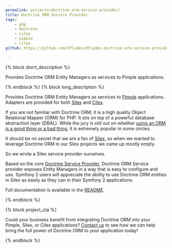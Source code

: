 ```yaml
---
permalink: projects/doctrine-orm-service-provider/
title: Doctrine ORM Service Provider
tags:
    - php
    - doctrine
    - silex
    - pimple
    - cilex
github: https://github.com/dflydev/dflydev-doctrine-orm-service-provider

---
```

{% block short_description %}

Provides Doctrine ORM Entity Managers as services to Pimple applications.

{% endblock %}
{% block long_description %}

Provides Doctrine ORM Entity Managers as services to
[Pimple](http://pimple.sensiolabs.org/) applications. Adapters are provided for
both [Silex](http://silex.sensiolabs.org/) and [Cilex](http://cilex.github.io/).

If you are not familiar with Doctrine ORM, it is a high quality Object
Relational Mapper (ORM) for PHP. It sits on top of a powerful database
abstraction layer (DBAL). While the jury is still out on whether [using an ORM
is a good thing or a bad thing](http://www.codinghorror.com/blog/2006/06/object-relational-mapping-is-the-vietnam-of-computer-science.html),
it is extremely popular in some circles.

It should be no secret that we are a fan of [Silex](http://silex.sensiolabs.org/), so when we wanted to leverage Doctrine ORM in our Silex projects we came up mostly empty.

So we wrote a Silex service provider ourselves.

Based on the core [Doctrine Service Provider](http://silex.sensiolabs.org/doc/providers/doctrine.html),
Doctrine ORM Service provider exposes Entity Managers in a way that is easy to
configure and use. Symfony 2 users will appreciate the ability to use Doctrine
ORM entities in Silex as easily as they can in their Symfony 2 applications.

Full documentation is available in the [README](https://github.com/dflydev/dflydev-doctrine-orm-service-provider).

{% endblock %}

{% block project_cta %}

Could your business benefit from integrating Doctrine ORM into your Pimple, Silex, or Cilex applications? [Contact us]({{site.url}}/contact/) to see how we can help bring the full power of Doctrine ORM to your application today!

{% endblock %}
